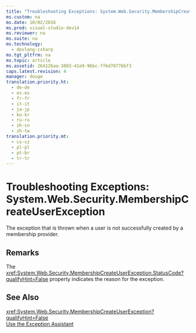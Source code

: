 ```yaml
---
title: "Troubleshooting Exceptions: System.Web.Security.MembershipCreateUserException"
ms.custom: na
ms.date: 10/02/2016
ms.prod: visual-studio-dev14
ms.reviewer: na
ms.suite: na
ms.technology: 
  - devlang-csharp
ms.tgt_pltfrm: na
ms.topic: article
ms.assetid: 264126aa-3883-41e9-96bc-ff6d70776bf3
caps.latest.revision: 4
manager: douge
translation.priority.ht: 
  - de-de
  - es-es
  - fr-fr
  - it-it
  - ja-jp
  - ko-kr
  - ru-ru
  - zh-cn
  - zh-tw
translation.priority.mt: 
  - cs-cz
  - pl-pl
  - pt-br
  - tr-tr
---
```

# Troubleshooting Exceptions: System.Web.Security.MembershipCreateUserException
The exception that is thrown when a user is not successfully created by a membership provider.  
  
## Remarks  
 The <xref:System.Web.Security.MembershipCreateUserException.StatusCode?qualifyHint=False> property indicates the reason for the exception.  
  
## See Also  
 <xref:System.Web.Security.MembershipCreateUserException?qualifyHint=False>   
 [Use the Exception Assistant](../Topic/How%20to:%20Use%20the%20Exception%20Assistant.md)